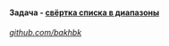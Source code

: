 #### Задача - [свёртка списка в диапазоны](https://replit.com/@Bakhbk/sviertka-spiska-v-diapazony#sviertka_spiska_v_diapazony.dart)
###### [github.com/bakhbk](https://github.com/bakhbk/sviertka-spiska-v-diapazony)
